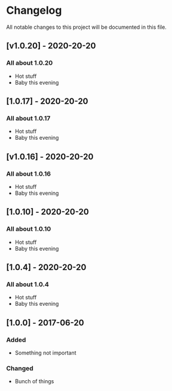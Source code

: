# Changelog
All notable changes to this project will be documented in this file.

## [v1.0.20] - 2020-20-20

### All about 1.0.20
- Hot stuff
- Baby this evening

## [1.0.17] - 2020-20-20

### All about 1.0.17
- Hot stuff
- Baby this evening

## [v1.0.16] - 2020-20-20

### All about 1.0.16
- Hot stuff
- Baby this evening

## [1.0.10] - 2020-20-20

### All about 1.0.10
- Hot stuff
- Baby this evening

## [1.0.4] - 2020-20-20

### All about 1.0.4
- Hot stuff
- Baby this evening

## [1.0.0] - 2017-06-20

### Added
- Something not important

### Changed
- Bunch of things